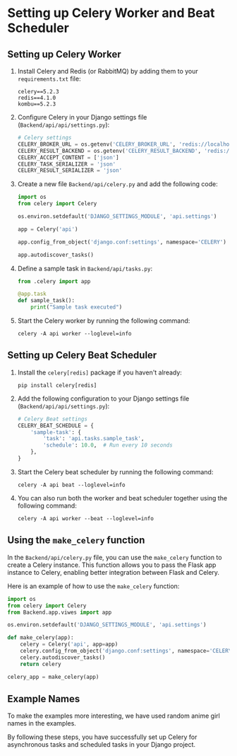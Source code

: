 # Setting up Celery Worker and Beat Scheduler

## Setting up Celery Worker

1. Install Celery and Redis (or RabbitMQ) by adding them to your `requirements.txt` file:
    ```
    celery==5.2.3
    redis==4.1.0
    kombu==5.2.3
    ```

2. Configure Celery in your Django settings file (`Backend/api/api/settings.py`):
    ```python
    # Celery settings
    CELERY_BROKER_URL = os.getenv('CELERY_BROKER_URL', 'redis://localhost:6379/0')
    CELERY_RESULT_BACKEND = os.getenv('CELERY_RESULT_BACKEND', 'redis://localhost:6379/0')
    CELERY_ACCEPT_CONTENT = ['json']
    CELERY_TASK_SERIALIZER = 'json'
    CELERY_RESULT_SERIALIZER = 'json'
    ```

3. Create a new file `Backend/api/celery.py` and add the following code:
    ```python
    import os
    from celery import Celery

    os.environ.setdefault('DJANGO_SETTINGS_MODULE', 'api.settings')

    app = Celery('api')

    app.config_from_object('django.conf:settings', namespace='CELERY')

    app.autodiscover_tasks()
    ```

4. Define a sample task in `Backend/api/tasks.py`:
    ```python
    from .celery import app

    @app.task
    def sample_task():
        print("Sample task executed")
    ```

5. Start the Celery worker by running the following command:
    ```
    celery -A api worker --loglevel=info
    ```

## Setting up Celery Beat Scheduler

1. Install the `celery[redis]` package if you haven't already:
    ```
    pip install celery[redis]
    ```

2. Add the following configuration to your Django settings file (`Backend/api/api/settings.py`):
    ```python
    # Celery Beat settings
    CELERY_BEAT_SCHEDULE = {
        'sample-task': {
            'task': 'api.tasks.sample_task',
            'schedule': 10.0,  # Run every 10 seconds
        },
    }
    ```

3. Start the Celery beat scheduler by running the following command:
    ```
    celery -A api beat --loglevel=info
    ```

4. You can also run both the worker and beat scheduler together using the following command:
    ```
    celery -A api worker --beat --loglevel=info
    ```

## Using the `make_celery` function

In the `Backend/api/celery.py` file, you can use the `make_celery` function to create a Celery instance. This function allows you to pass the Flask app instance to Celery, enabling better integration between Flask and Celery.

Here is an example of how to use the `make_celery` function:

```python
import os
from celery import Celery
from Backend.app.viwes import app

os.environ.setdefault('DJANGO_SETTINGS_MODULE', 'api.settings')

def make_celery(app):
    celery = Celery('api', app=app)
    celery.config_from_object('django.conf:settings', namespace='CELERY')
    celery.autodiscover_tasks()
    return celery

celery_app = make_celery(app)
```

## Example Names

To make the examples more interesting, we have used random anime girl names in the examples.

By following these steps, you have successfully set up Celery for asynchronous tasks and scheduled tasks in your Django project.
